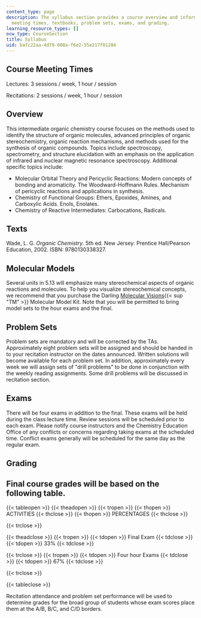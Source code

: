 ```yaml
---
content_type: page
description: The syllabus section provides a course overview and information on course
  meeting times, textbooks, problem sets, exams, and grading.
learning_resource_types: []
ocw_type: CourseSection
title: Syllabus
uid: bafc22aa-4d79-008a-f6e2-55e217f01284
---
```


Course Meeting Times
--------------------

Lectures: 3 sessions / week, 1 hour / session

Recitations: 2 sessions / week, 1 hour / session

Overview
--------

This intermediate organic chemistry course focuses on the methods used to identify the structure of organic molecules, advanced principles of organic stereochemistry, organic reaction mechanisms, and methods used for the synthesis of organic compounds. Topics include spectroscopy, spectrometry, and structure elucidation with an emphasis on the application of infrared and nuclear magnetic resonance spectroscopy. Additional specific topics include:

*   Molecular Orbital Theory and Pericyclic Reactions: Modern concepts of bonding and aromaticity. The Woodward-Hoffmann Rules. Mechanism of pericyclic reactions and applications in synthesis.
*   Chemistry of Functional Groups: Ethers, Epoxides, Amines, and Carboxylic Acids. Enols, Enolates.
*   Chemistry of Reactive Intermediates: Carbocations, Radicals.

Texts
-----

Wade, L. G. _Organic Chemistry_. 5th ed. New Jersey: Prentice Hall/Pearson Education, 2002. ISBN: 9780130338327.

Molecular Models
----------------

Several units in 5.13 will emphasize many stereochemical aspects of organic reactions and molecules. To help you visualize stereochemical concepts, we recommend that you purchase the Darling [Molecular Visions](http://www.darlingmodels.com/){{< sup "TM" >}} Molecular Model Kit. Note that you will be permitted to bring model sets to the hour exams and the final.

Problem Sets
------------

Problem sets are mandatory and will be corrected by the TAs. Approximately eight problem sets will be assigned and should be handed in to your recitation instructor on the dates announced. Written solutions will become available for each problem set. In addition, approximately every week we will assign sets of "drill problems" to be done in conjunction with the weekly reading assignments. Some drill problems will be discussed in recitation section.

Exams
-----

There will be four exams in addition to the final. These exams will be held during the class lecture time. Review sessions will be scheduled prior to each exam. Please notify course instructors and the Chemistry Education Office of any conflicts or concerns regarding taking exams at the scheduled time. Conflict exams generally will be scheduled for the same day as the regular exam.

Grading
-------

Final course grades will be based on the following table.
---------------------------------------------------------

{{< tableopen >}}
{{< theadopen >}}
{{< tropen >}}
{{< thopen >}}
ACTIVITIES
{{< thclose >}}
{{< thopen >}}
PERCENTAGES
{{< thclose >}}

{{< trclose >}}

{{< theadclose >}}
{{< tropen >}}
{{< tdopen >}}
Final Exam
{{< tdclose >}}
{{< tdopen >}}
33%
{{< tdclose >}}

{{< trclose >}}
{{< tropen >}}
{{< tdopen >}}
Four hour Exams
{{< tdclose >}}
{{< tdopen >}}
67%
{{< tdclose >}}

{{< trclose >}}

{{< tableclose >}}

Recitation attendance and problem set performance will be used to determine grades for the broad group of students whose exam scores place them at the A/B, B/C, and C/D borders.
